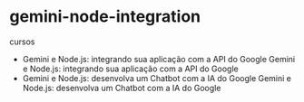 # gemini-node-integration
cursos
- Gemini e Node.js: integrando sua aplicação com a API do Google Gemini e Node.js: integrando sua aplicação com a API do Google
- Gemini e Node.js: desenvolva um Chatbot com a IA do Google Gemini e Node.js: desenvolva um Chatbot com a IA do Google
